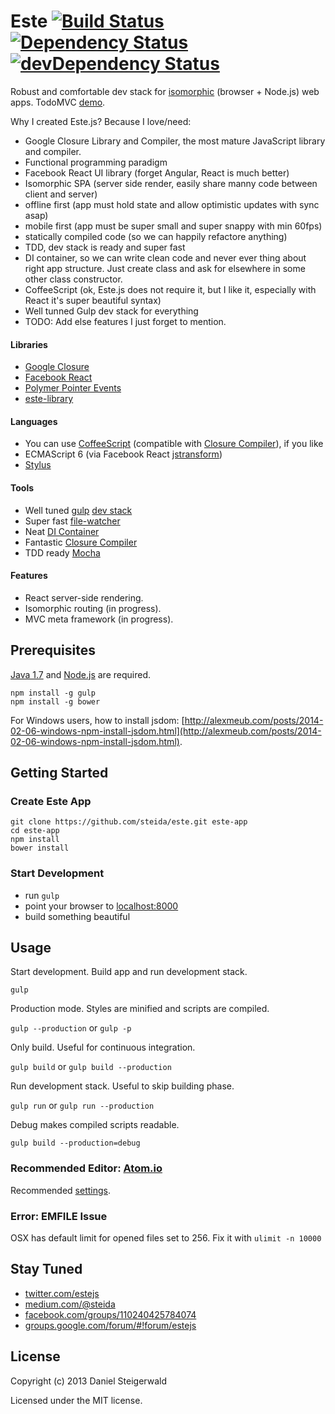 # Este [![Build Status](https://secure.travis-ci.org/steida/este.png?branch=master)](http://travis-ci.org/steida/este) [![Dependency Status](https://david-dm.org/steida/este.png)](https://david-dm.org/steida/este) [![devDependency Status](https://david-dm.org/steida/este/dev-status.png)](https://david-dm.org/steida/este#info=devDependencies)

Robust and comfortable dev stack for [isomorphic](http://nerds.airbnb.com/isomorphic-javascript-future-web-apps/) (browser + Node.js) web apps. TodoMVC [demo](http://steida-este-todomvc.nodejitsu.com).

Why I created Este.js? Because I love/need:
  - Google Closure Library and Compiler, the most mature JavaScript library and compiler.
  - Functional programming paradigm
  - Facebook React UI library (forget Angular, React is much better)
  - Isomorphic SPA (server side render, easily share manny code between client and server)
  - offline first (app must hold state and allow optimistic updates with sync asap)
  - mobile first (app must be super small and super snappy with min 60fps)
  - statically compiled code (so we can happily refactore anything)
  - TDD, dev stack is ready and super fast
  - DI container, so we can write clean code and never ever thing about right app structure. Just create class and ask for elsewhere in some other class constructor.
  - CoffeeScript (ok, Este.js does not require it, but I like it, especially with React it's super beautiful syntax)
  - Well tunned Gulp dev stack for everything
  - TODO: Add else features I just forget to mention.

#### Libraries
  - [Google Closure](https://developers.google.com/closure/library/)
  - [Facebook React](http://facebook.github.io/react/)
  - [Polymer Pointer Events](http://www.polymer-project.org/platform/pointer-events.html)
  - [este-library](https://github.com/steida/este-library)

#### Languages
  - You can use [CoffeeScript](coffeescript.org) (compatible with [Closure Compiler](https://developers.google.com/closure/compiler/)), if you like
  - ECMAScript 6 (via Facebook React [jstransform](https://github.com/facebook/jstransform/tree/master/visitors/__tests__))
  - [Stylus](http://learnboost.github.io/stylus/)

#### Tools
  - Well tuned [gulp](gulpjs.com) [dev stack](https://github.com/steida/gulp-este)
  - Super fast [file-watcher](https://github.com/steida/este-watch)
  - Neat [DI Container](https://github.com/steida/gulp-closure-dicontainer)
  - Fantastic [Closure Compiler](https://developers.google.com/closure/compiler/)
  - TDD ready [Mocha](http://visionmedia.github.io/mocha)

#### Features
  - React server-side rendering.
  - Isomorphic routing (in progress).
  - MVC meta framework (in progress).

## Prerequisites
  [Java 1.7](http://www.oracle.com/technetwork/java/javase/downloads/index.html) and [Node.js](http://nodejs.org) are required.
  ```shell
  npm install -g gulp
  npm install -g bower
  ```
  
For Windows users, how to install jsdom: [http://alexmeub.com/posts/2014-02-06-windows-npm-install-jsdom.html](http://alexmeub.com/posts/2014-02-06-windows-npm-install-jsdom.html).

## Getting Started

### Create Este App

  ```shell
  git clone https://github.com/steida/este.git este-app
  cd este-app
  npm install
  bower install
  ```

### Start Development

  - run ```gulp```
  - point your browser to [localhost:8000](http://localhost:8000)
  - build something beautiful

## Usage

  Start development. Build app and run development stack.

  ```gulp ```

  Production mode. Styles are minified and scripts are compiled.

  ```gulp --production``` or ```gulp -p```

  Only build. Useful for continuous integration.

  ```gulp build``` or ```gulp build --production```

  Run development stack. Useful to skip building phase.

  ```gulp run``` or ```gulp run --production```

  Debug makes compiled scripts readable.

  ```gulp build --production=debug```

### Recommended Editor: [Atom.io](http://atom.io)

Recommended [settings](https://github.com/steida/atom-io-settings).

### Error: EMFILE Issue

OSX has default limit for opened files set to 256. Fix it with ```ulimit -n 10000```

## Stay Tuned

  - [twitter.com/estejs](https://twitter.com/estejs)
  - [medium.com/@steida](https://medium.com/@steida)
  - [facebook.com/groups/110240425784074](https://www.facebook.com/groups/110240425784074/)
  - [groups.google.com/forum/#!forum/estejs](https://groups.google.com/forum/#!forum/estejs)

## License
Copyright (c) 2013 Daniel Steigerwald

Licensed under the MIT license.
